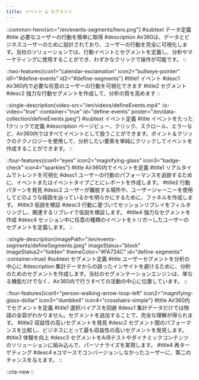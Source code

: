 ```yaml
---
title: イベント & セグメント
---
```


::common-hero{src="/en/events-segments/hero.png"}
#subtext
データ定義
#title
必要なユーザーの行動を簡単に取得
#description
Air360は、データとビジネスユーザーのために設計されており、ユーザーの行動を完全に可視化します。当社のソリューションでは、行動イベントとセグメントを定義し、分析やマーケティングに使用することができ、わずかなクリックで操作が可能です。
::

::two-features{icon1="calendar-exclamation" icon2="bullseye-pointer" id1="#define-events" id2="#define-segments"}
#title1
イベント
#desc1
Air360内で必要な任意のユーザーの行動を可視化できます
#title2
セグメント
#desc2
強力な行動セグメントを作成して、分析の質を高めます
::

::single-description{video-src="/en/videos/defineEvents.mp4" :is-video="true" :container="true" id="define-events" poster="/en/data-collection/defineEvents.jpeg"}
#subtext
イベント定義
#title
イベントをたった1クリックで定義
#description
ページビュー、クリック、スクロール、エラーなど、Air360内ではすべてイベントとして扱うことができます。ポイント＆クリックのテクノロジーを使用して、分析したい要素を単純にクリックしてイベントを作成することができます。
::

::four-features{icon1="eyes" icon2="magnifying-glass" icon3="badge-check" icon4="sparkles"}
#title
Air360内でイベントを定義
#title1
リアルタイムでトレンドを可視化
#desc1
ユーザーの行動のパフォーマンスを追跡するために、イベントまたはイベントタイプごとにレポートを作成します。
#title2
行動パターンを発見
#desc2
ユーザーが離脱する場所や、ユーザージャーニーを使用してどのような経路を辿っているかを明らかにするために、ファネルを作成します。
#title3
仮説を検証
#desc3
行動に基づいてセッションリプレイをフィルタリングし、関連するリプレイで仮説を検証します。
#title4
強力なセグメントを作成
#desc4
セッション中に任意の種類のイベントをトリガーしたユーザーのセグメントを定義します。
::

::single-description{imagePath="/en/events-segments/defineSegments.jpeg" imageStatus="block" imageStatus2="hidden" themeColor="#FA734C" id="define-segments" :container=true}
#subtext
セグメント定義
#title
ユーザーセグメントを分析の中心に
#description
集計データからの誤ったインサイトを避けるために、分析のためのセグメントを作成します。当社のセグメンテーションエンジンは、単なる機能だけでなく、Air360内で行うすべての活動の中心に位置しています。
::

::four-features{icon1="person-walking-arrow-loop-left" icon2="magnifying-glass-dollar" icon3="dumbbell" icon4="crosshairs-simple"}
#title
Air360内でセグメントを定義
#title1
選択バイアスを回避
#desc1
集計データだけでは物語の全容がわかりません。セグメントを追加することで、完全な理解が得られます。
#title2
収益性の高いセグメントを発見
#desc2
セグメント間のパフォーマンスを比較し、ビジネスにとって最も収益性の高いセグメントを発見します。
#title3
体験を向上
#desc3
セグメントをA/Bテストやダイナミックコンテンツのソリューションに組み込んで、パーソナライズを実現します。
#title4
再ターゲティング
#desc4
eコマースでコンバージョンしなかったユーザーに、第二のチャンスを与えます。
::

::cta-new
::